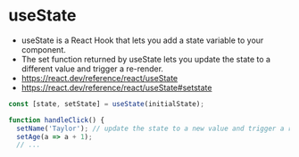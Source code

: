 # useState

- useState is a React Hook that lets you add a state variable to your component.
- The set function returned by useState lets you update the state to a different value and trigger a re-render.
- https://react.dev/reference/react/useState
- https://react.dev/reference/react/useState#setstate

```js
const [state, setState] = useState(initialState);

function handleClick() {
  setName('Taylor'); // update the state to a new value and trigger a re-render.
  setAge(a => a + 1);
  // ...
```
